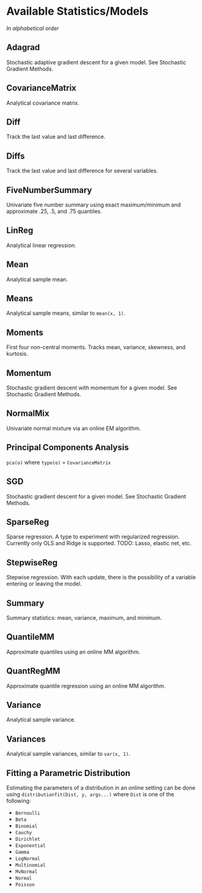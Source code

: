 # Available Statistics/Models
*In alphabetical order*


## Adagrad
Stochastic adaptive gradient descent for a given model.  See Stochastic Gradient Methods.

## CovarianceMatrix
Analytical covariance matrix.

## Diff
Track the last value and last difference.

## Diffs
Track the last value and last difference for several variables.

## FiveNumberSummary  
Univariate five number summary using exact maximum/minimum and approximate .25, .5, and .75 quantiles.

## LinReg
Analytical linear regression.

## Mean
Analytical sample mean.

## Means
Analytical sample means, similar to `mean(x, 1)`.

## Moments
First four non-central moments.  Tracks mean, variance, skewness, and kurtosis.

## Momentum
Stochastic gradient descent with momentum for a given model.  See Stochastic Gradient Methods.

## NormalMix
Univariate normal mixture via an online EM algorithm.

## Principal Components Analysis
`pca(o)` where `type(o)` = `CovarianceMatrix`

## SGD
Stochastic gradient descent for a given model.  See Stochastic Gradient Methods.

## SparseReg
Sparse regression.  A type to experiment with regularized regression.  Currently only OLS and Ridge is supported.  TODO: Lasso, elastic net, etc.

## StepwiseReg
Stepwise regression.  With each update, there is the possibility of a variable entering or leaving the model.

## Summary
Summary statistics: mean, variance, maximum, and minimum.

## QuantileMM
Approximate quantiles using an online MM algorithm.

## QuantRegMM
Approximate quantile regression using an online MM algorithm.

## Variance
Analytical sample variance.

## Variances
Analytical sample variances, similar to `var(x, 1)`.


## Fitting a Parametric Distribution

Estimating the parameters of a distribution in an online setting can be done using `distributionfit(Dist, y, args...)` where `Dist` is one of the following:

- `Bernoulli`
- `Beta`
- `Binomial`
- `Cauchy`
- `Dirichlet`
- `Exponential`
- `Gamma`
- `LogNormal`
- `Multinomial`
- `MvNormal`
- `Normal`
- `Poisson`
